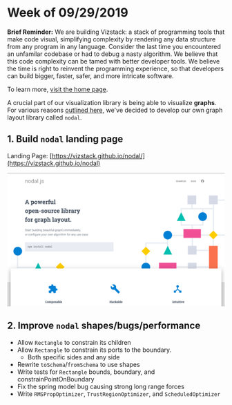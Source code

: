 # Week of 09/29/2019
**Brief Reminder:** We are building Vizstack: a stack of programming tools that make code visual, simplifying complexity by rendering any data structure from any program in any language. Consider the last time you encountered an unfamilar codebase or had to debug a nasty algorithm. We believe that this code complexity can be tamed with better developer tools. We believe the time is right to reinvent the programming experience, so that developers can build bigger, faster, safer, and more intricate software.

To learn more, [visit the home page](https://github.com/vizstack/blog/).

A crucial part of our visualization library is being able to visualize **graphs**. For various reasons [outlined here](https://github.com/vizstack/blog/blob/master/WEEK-09-08.md), we've decided to develop our own graph layout library called `nodal`.

## 1. Build `nodal` landing page

Landing Page: [https://vizstack.github.io/nodal/](https://vizstack.github.io/nodal)

![Nodal Landing v1](https://github.com/vizstack/blog/blob/master/img/nodal-landing-v1.png)

## 2. Improve `nodal` shapes/bugs/performance

- Allow `Rectangle` to constrain its children
- Allow `Rectangle` to constrain its ports to the boundary.
    - Both specific sides and any side
- Rewrite `toSchema`/`fromSchema` to use shapes
- Write tests for `Rectangle` bounds, boundary, and constrainPointOnBoundary
- Fix the spring model bug causing strong long range forces
- Write `RMSPropOptimizer`, `TrustRegionOptimizer`, and `ScheduledOptimizer`
